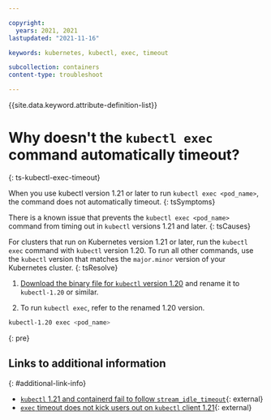 ```yaml
---

copyright:
  years: 2021, 2021
lastupdated: "2021-11-16"

keywords: kubernetes, kubectl, exec, timeout

subcollection: containers
content-type: troubleshoot

---
```


{{site.data.keyword.attribute-definition-list}}

# Why doesn't the `kubectl exec` command automatically timeout?
{: ts-kubectl-exec-timeout}

When you use kubectl version 1.21 or later to run `kubectl exec <pod_name>`, the command does not automatically timeout. 
{: tsSymptoms}

There is a known issue that prevents the `kubectl exec <pod_name>` command from timing out in `kubectl` versions 1.21 and later.
{: tsCauses}

For clusters that run on Kubernetes version 1.21 or later, run the `kubectl exec` command with `kubectl` version 1.20. To run all other commands, use the `kubectl` version that matches the `major.minor` version of your Kubernetes cluster. 
{: tsResolve}

1. [Download the binary file for `kubectl` version 1.20](/docs/containers?topic=containers-cs_cli_install#kubectl) and rename it to `kubectl-1.20` or similar.

2. To run `kubectl exec`, refer to the renamed 1.20 version.

```sh
kubectl-1.20 exec <pod_name>
```
{: pre}

## Links to additional information
{: #additional-link-info}

- [`kubectl` 1.21 and containerd fail to follow `stream_idle_timeout`](https://github.com/containerd/containerd/issues/5563){: external}
- [`exec` timeout does not kick users out on `kubectl` client 1.21](https://github.com/kubernetes/kubernetes/issues/102569){: external}
